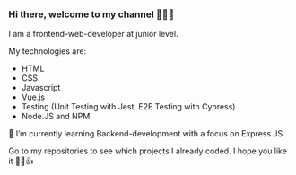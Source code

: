 ### Hi there, welcome to my channel 👋😎😁

I am a frontend-web-developer at junior level.

My technologies are:

- HTML
- CSS
- Javascript
- Vue.js
- Testing (Unit Testing with Jest, E2E Testing with Cypress)
- Node.JS and NPM

🌱 I’m currently learning Backend-development with a focus on Express.JS

Go to my repositories to see which projects I already coded. I hope you like it 🤩😁👍

<!--
**sadeg-akbarian/sadeg-akbarian** is a ✨ _special_ ✨ repository because its `README.md` (this file) appears on your GitHub profile.

Here are some ideas to get you started:

- 🔭 I’m currently working on ...
- 🌱 I’m currently learning ...
- 👯 I’m looking to collaborate on ...
- 🤔 I’m looking for help with ...
- 💬 Ask me about ...
- 📫 How to reach me: ...
- 😄 Pronouns: ...
- ⚡ Fun fact: ...
-->
